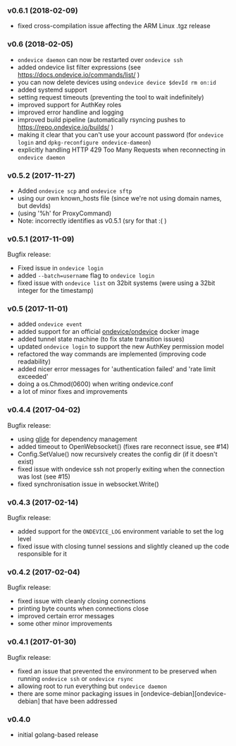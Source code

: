 ### v0.6.1 (2018-02-09)

- fixed cross-compilation issue affecting the ARM Linux .tgz release

### v0.6 (2018-02-05)

- `ondevice daemon` can now be restarted over `ondevice ssh`
- added ondevice list filter expressions (see https://docs.ondevice.io/commands/list/ )
- you can now delete devices using `ondevice device $devId rm on:id`
- added systemd support
- setting request timeouts (preventing the tool to wait indefinitely)
- improved support for AuthKey roles
- improved error handline and logging
- improved build pipeline (automatically rsyncing pushes to https://repo.ondevice.io/builds/ )
- making it clear that you can't use your account password (for `ondevice login` and `dpkg-reconfigure ondevice-dameon`)
- explicitly handling HTTP 429 Too Many Requests when reconnecting in `ondevice daemon`


### v0.5.2 (2017-11-27)

- Added `ondevice scp` and `ondevice sftp`
- using our own known_hosts file (since we're not using domain names, but devIds)
- (using '%h' for ProxyCommand)
- Note: incorrectly identifies as v0.5.1 (sry for that :( )

### v0.5.1 (2017-11-09)

Bugfix release:

- Fixed issue in `ondevice login`
- added `--batch=username` flag to `ondevice login`
- fixed issue with `ondevice list` on 32bit systems (were using a 32bit integer for the timestamp)

### v0.5 (2017-11-01)

- added `ondevice event`
- added support for an official [ondevice/ondevice](https://hub.docker.com/r/ondevice/ondevice) docker image
- added tunnel state machine (to fix state transition issues)
- updated `ondevice login` to support the new AuthKey permission model
- refactored the way commands are implemented (improving code readability)
- added nicer error messages for 'authentication failed' and 'rate limit exceeded'
- doing a os.Chmod(0600) when writing ondevice.conf 
- a lot of minor fixes and improvements

### v0.4.4 (2017-04-02)

Bugfix release:

- using [glide](https://glide.sh/) for dependency management
- added timeout to OpenWebsocket() (fixes rare reconnect issue, see #14)
- Config.SetValue() now recursively creates the config dir (if it doesn't exist)
- fixed issue with ondevice ssh not properly exiting when the connection was lost (see #15)
- fixed synchronisation issue in websocket.Write()

### v0.4.3 (2017-02-14)

Bugfix release:

- added support for the `ONDEVICE_LOG` environment variable to set the log level
- fixed issue with closing tunnel sessions and slightly cleaned up the code responsible for it

### v0.4.2 (2017-02-04)

Bugfix release:

- fixed issue with cleanly closing connections
- printing byte counts when connections close
- improved certain error messages
- some other minor improvements

### v0.4.1 (2017-01-30)

Bugfix release:

- fixed an issue that prevented the environment to be preserved when running `ondevice ssh` or `ondevice rsync`
- allowing root to run everything but `ondevice daemon`
- there are some minor packaging issues in [ondevice-debian][ondevice-debian] that have been addressed

### v0.4.0

- initial golang-based release
